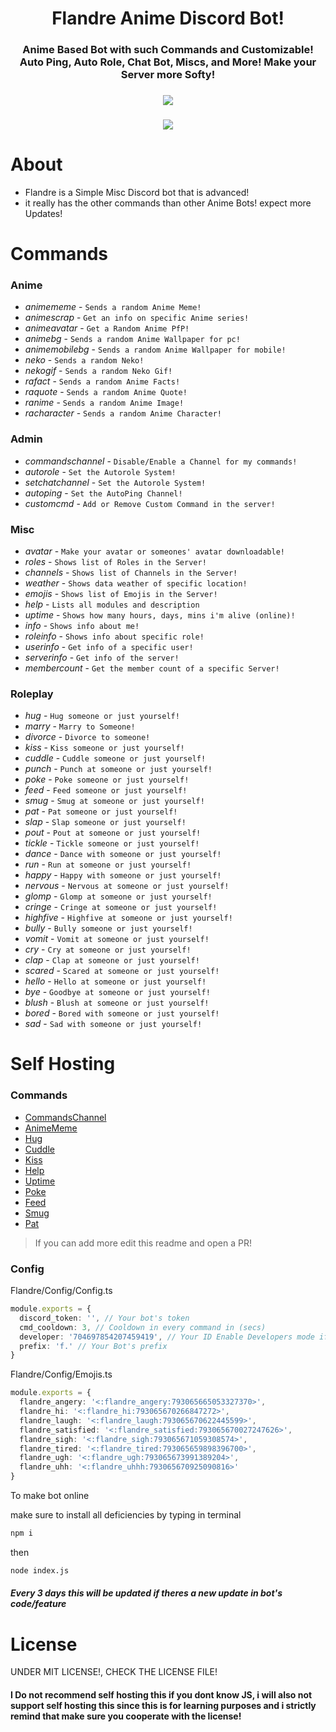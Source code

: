 <h1 align="center">Flandre Anime Discord Bot!</h1>
<h3 align="center">Anime Based Bot with such Commands and Customizable! Auto Ping, Auto Role, Chat Bot, Miscs, and More! Make your Server more Softy!</h3>

<h3 align="center"><a href="https://infinitybotlist.com/bots/794583581656612885" title="widget"> <img src="https://infinitybotlist.com/bots/794583581656612885/widget?size=medium"></img> </a></h3>

<h3 align="center"><a href="https://discord.gg/dc99VGUrrw"><img src="https://invidget.switchblade.xyz/dc99VGUrrw"/></a></h3>

# About
- Flandre is a Simple Misc Discord bot that is advanced!
- it really has the other commands than other Anime Bots! expect more Updates!

# Commands
### Anime
- *animememe* - `Sends a random Anime Meme!`
- *animescrap* - `Get an info on specific Anime series!`
- *animeavatar* - `Get a Random Anime PfP!`
- *animebg* - `Sends a random Anime Wallpaper for pc!`
- *animemobilebg* - `Sends a random Anime Wallpaper for mobile!`
- *neko* - `Sends a random Neko!`
- *nekogif* - `Sends a random Neko Gif!`
- *rafact* - `Sends a random Anime Facts!`
- *raquote* - `Sends a random Anime Quote!`
- *ranime* - `Sends a random Anime Image!`
- *racharacter* - `Sends a random Anime Character!`
### Admin
- *commandschannel* - `Disable/Enable a Channel for my commands!`
- *autorole* - `Set the Autorole System!`
- *setchatchannel* - `Set the Autorole System!`
- *autoping* - `Set the AutoPing Channel!`
- *customcmd* - `Add or Remove Custom Command in the server!`
### Misc
- *avatar* - `Make your avatar or someones' avatar downloadable!`
- *roles* - `Shows list of Roles in the Server!`
- *channels* - `Shows list of Channels in the Server!`
- *weather* - `Shows data weather of specific location!`
- *emojis* - `Shows list of Emojis in the Server!`
- *help* - `Lists all modules and description`
- *uptime* - `Shows how many hours, days, mins i'm alive (online)!`
- *info* - `Shows info about me!`
- *roleinfo* - `Shows info about specific role!`
- *userinfo* - `Get info of a specific user!`
- *serverinfo* - `Get info of the server!`
- *membercount* - `Get the member count of a specific Server!`
### Roleplay
- *hug* - `Hug someone or just yourself!`
- *marry* - `Marry to Someone!`
- *divorce* - `Divorce to someone!`
- *kiss* - `Kiss someone or just yourself!`
- *cuddle* - `Cuddle someone or just yourself!`
- *punch* - `Punch at someone or just yourself!`
- *poke* - `Poke someone or just yourself!`
- *feed* - `Feed someone or just yourself!`
- *smug* - `Smug at someone or just yourself!`
- *pat* - `Pat someone or just yourself!`
- *slap* - `Slap someone or just yourself!`
- *pout* - `Pout at someone or just yourself!`
- *tickle* - `Tickle someone or just yourself!`
- *dance* - `Dance with someone or just yourself!`
- *run* - `Run at someone or just yourself!`
- *happy* - `Happy with someone or just yourself!`
- *nervous* - `Nervous at someone or just yourself!`
- *glomp* - `Glomp at someone or just yourself!`
- *cringe* - `Cringe at someone or just yourself!`
- *highfive* - `Highfive at someone or just yourself!`
- *bully* - `Bully someone or just yourself!`
- *vomit* - `Vomit at someone or just yourself!`
- *cry* - `Cry at someone or just yourself!`
- *clap* - `Clap at someone or just yourself!`
- *scared* - `Scared at someone or just yourself!`
- *hello* - `Hello at someone or just yourself!`
- *bye* - `Goodbye at someone or just yourself!`
- *blush* - `Blush at someone or just yourself!`
- *bored* - `Bored with someone or just yourself!`
- *sad* - `Sad with someone or just yourself!`

# Self Hosting

### Commands
- [CommandsChannel](https://github.com/zedxos/Flandre/blob/a4131f8b35675d081f2e5d7c6d510346f4ad74db/Flandre/Flandre.js#L134)
- [AnimeMeme](https://github.com/zedxos/Flandre/blob/a4131f8b35675d081f2e5d7c6d510346f4ad74db/Flandre/Flandre.js#L192)
- [Hug](https://github.com/zedxos/Flandre/blob/a4131f8b35675d081f2e5d7c6d510346f4ad74db/Flandre/Flandre.js#L221)
- [Cuddle](https://github.com/zedxos/Flandre/blob/a4131f8b35675d081f2e5d7c6d510346f4ad74db/Flandre/Flandre.js#L244)
- [Kiss](https://github.com/zedxos/Flandre/blob/a4131f8b35675d081f2e5d7c6d510346f4ad74db/Flandre/Flandre.js#L267)
- [Help](https://github.com/zedxos/Flandre/blob/a4131f8b35675d081f2e5d7c6d510346f4ad74db/Flandre/Flandre.js#L290)
- [Uptime](https://github.com/zedxos/Flandre/blob/bc140c7776ca6d4332fbf4da757ca0d2460566a0/Flandre/Flandre.js#L343)
- [Poke](https://github.com/zedxos/Flandre/blob/bc140c7776ca6d4332fbf4da757ca0d2460566a0/Flandre/Flandre.js#L356)
- [Feed](https://github.com/zedxos/Flandre/blob/bc140c7776ca6d4332fbf4da757ca0d2460566a0/Flandre/Flandre.js#L379)
- [Smug](https://github.com/zedxos/Flandre/blob/bc140c7776ca6d4332fbf4da757ca0d2460566a0/Flandre/Flandre.js#L402)
- [Pat](https://github.com/zedxos/Flandre/blob/bc140c7776ca6d4332fbf4da757ca0d2460566a0/Flandre/Flandre.js#L425)
> If you can add more edit this readme and open a PR!

### Config 
Flandre/Config/Config.ts
```ts
module.exports = {
  discord_token: '', // Your bot's token
  cmd_cooldown: 3, // Cooldown in every command in (secs)
  developer: '704697854207459419', // Your ID Enable Developers mode if you don't know
  prefix: 'f.' // Your Bot's prefix
}
```
Flandre/Config/Emojis.ts
```ts
module.exports = {
  flandre_angery: '<:flandre_angery:793065665053327370>',
  flandre_hi: '<:flandre_hi:793065670266847272>',
  flandre_laugh: '<:flandre_laugh:793065670622445599>',
  flandre_satisfied: '<:flandre_satisfied:793065670027247626>',
  flandre_sigh: '<:flandre_sigh:793065671059308574>',
  flandre_tired: '<:flandre_tired:793065659898396700>',
  flandre_ugh: '<:flandre_ugh:793065673991389204>',
  flandre_uhh: '<:flandre_uhhh:793065670925090816>'
}
```
To make bot online

make sure to install all deficiencies by typing in terminal
```sh
npm i
```
then
```sh
node index.js
```

##### Every 3 days this will be updated if theres a new update in bot's code/feature

# License
UNDER MIT LICENSE!, CHECK THE LICENSE FILE!

#### I Do not recommend self hosting this if you dont know JS, i will also not support self hosting this since this is for learning purposes and i strictly remind that make sure you cooperate with the license!



